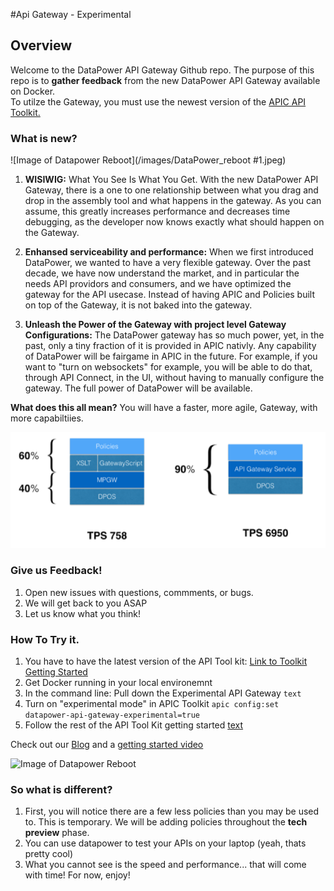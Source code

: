 #Api Gateway - Experimental

## Overview

Welcome to the DataPower API Gateway Github repo.  The purpose of this repo is to **gather feedback** from the new DataPower API Gateway available on Docker.  
To utilze the Gateway, you must use the newest version of the [APIC API Toolkit.](http://link)  

### What is new? 

![Image of Datapower Reboot](/images/DataPower_reboot #1.jpeg)

1. **WISIWIG:** What You See Is What You Get. With the new DataPower API Gateway, there is a one to one relationship between what you drag and drop in the assembly tool and what happens in the gateway.  As you can assume, this greatly increases performance and decreases time debugging, as the developer now knows exactly what should happen on the Gateway.

2. **Enhansed serviceability and performance:** When we first introduced DataPower, we wanted to have a very flexible gateway.  Over the past decade, we have now understand the market, and in particular the needs API providors and consumers, and we have optimized the gateway for the API usecase.  Instead of having APIC and Policies built on top of the Gateway, it is not baked into the gateway. 

3. **Unleash the Power of the Gateway with project level Gateway Configurations:**  The DataPower gateway has so much power, yet, in the past, only a tiny fraction of it is provided in APIC nativly.  Any capability of DataPower will be fairgame in APIC in the future.  For example, if you want to "turn on websockets" for example, you will be able to do that, through API Connect, in the UI, without having to manually configure the gateway.  The full power of DataPower will be available.  

**What does this all mean?** 
You will have a faster, more agile, Gateway, with more capabiltiies. 

![Image of Datapower Reboot](/images/API_gateway_stats.png)

### Give us Feedback!
1. Open new issues with questions, commments, or bugs.
2. We will get back to you ASAP
3. Let us know what you think!  


### How To Try it.

1. You have to have the latest version of the API Tool kit: [Link to Toolkit Getting Started](http://link)
2. Get Docker running in your local environemnt
3. In the command line: Pull down the Experimental API Gateway `text`
4. Turn on "experimental mode" in APIC Toolkit `apic config:set datapower-api-gateway-experimental=true`
5. Follow the rest of the API Tool Kit getting started [text](http://link)

Check out our [Blog](http://link) and a [getting started video](https://link)

![Image of Datapower Reboot](/API_Gateway_assembly_tab.png)


### So what is different?
1. First, you will notice there are a few less policies than you may be used to.  This is temporary. We will be adding policies throughout the **tech preview** phase.
2. You can use datapower to test your APIs on your laptop (yeah, thats pretty cool)
3. What you cannot see is the speed and performance... that will come with time!  For now, enjoy!
